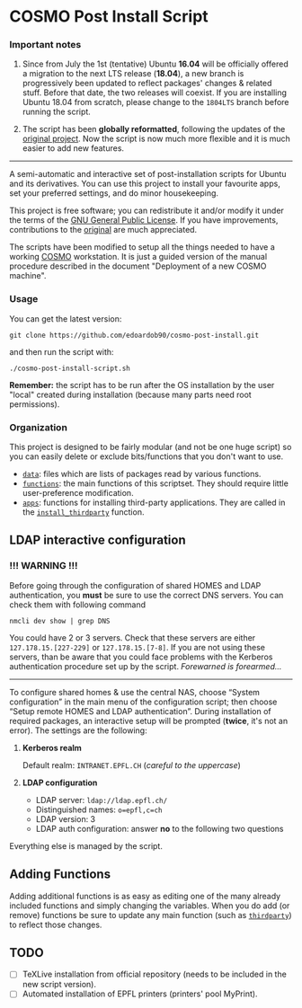 COSMO Post Install Script
==========================

### Important notes

1. Since from July the 1st (tentative) Ubuntu **16.04** will be officially offered a migration to the next LTS release (**18.04**), a new branch is progressively been updated to reflect packages' changes & related stuff.
Before that date, the two releases will coexist. If you are installing Ubuntu 18.04 from scratch, please change to the `1804LTS` branch before running the script.

2. The script has been **globally reformatted**, following the updates of the [original project](https://github.com/snwh/ubuntu-post-install). Now the script is now much more flexible and it is much easier to add new features.

---

A semi-automatic and interactive set of post-installation scripts for Ubuntu and its derivatives. You can use this project to install your favourite apps, set your preferred settings, and do minor housekeeping.

This project is free software; you can redistribute it and/or modify it under the terms of the [GNU General Public License](/LICENSE). If you have improvements, contributions to the [original](https://github.com/snwh/ubuntu-post-install) are much appreciated.

The scripts have been modified to setup all the things needed to have a working [COSMO](https://cosmo.epfl.ch) workstation. It is just a guided version of the manual procedure described in the document "Deployment of a new COSMO machine".


### Usage

You can get the latest version:

    git clone https://github.com/edoardob90/cosmo-post-install.git

and then run the script with:

```
./cosmo-post-install-script.sh
```

**Remember:** the script has to be run after the OS installation by the user "local" created during installation (because many parts need root permissions).


### Organization

This project is designed to be fairly modular (and not be one huge script) so you can easily delete or exclude bits/functions that you don't want to use.

 * [`data`](/data): files which are lists of packages read by various functions.
 * [`functions`](/functions): the main functions of this scriptset. They should require little user-preference modification.
 * [`apps`](/functions/apps): functions for installing third-party applications. They are called in the [`install_thirdparty`](/functions/install_thirdparty) function.


## LDAP interactive configuration

### !!! WARNING !!!

Before going through the configuration of shared HOMES and LDAP authentication, you **must** be sure to use the correct DNS servers. You can check them with following command

```
nmcli dev show | grep DNS
```
You could have 2 or 3 servers. Check that these servers are either `127.178.15.[227-229]` or `127.178.15.[7-8]`. If you are not using these servers, than be aware that you could face problems with the Kerberos authentication procedure set up by the script. _Forewarned is forearmed..._

---

To configure shared homes & use the central NAS, choose “System configuration” in the main menu of the configuration script; then choose “Setup remote HOMES and LDAP authentication”.
During installation of required packages, an interactive setup will be prompted (**twice**, it's not an error). The settings are the following:

1. **Kerberos realm**

    Default realm: `INTRANET.EPFL.CH` (*careful to the uppercase*)

2. **LDAP configuration**

    - LDAP server: `ldap://ldap.epfl.ch/`
    - Distinguished names: `o=epfl,c=ch`
    - LDAP version: 3
    - LDAP auth configuration: answer **no** to the following two questions

Everything else is managed by the script.

## Adding Functions

Adding additional functions is as easy as editing one of the many already included functions and simply changing the variables. When you do add (or remove) functions be sure to update any main function (such as [`thirdparty`](/functions/thirdparty)) to reflect those changes.

## TODO
- [ ] TeXLive installation from official repository (needs to be included in the new script version).
- [ ] Automated installation of EPFL printers (printers' pool MyPrint).
